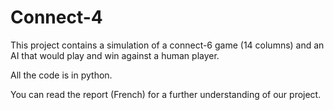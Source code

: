 # Connect-4
This project contains a simulation of a connect-6 game (14 columns) and an AI that would play and win against a human player. 

All the code is in python.

You can read the report (French) for a further understanding of our project.
